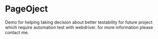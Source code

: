 PageOject
=========

Demo for helping taking decision about better testability for future project which require automation test with webdriver.
for more information please contact me.
